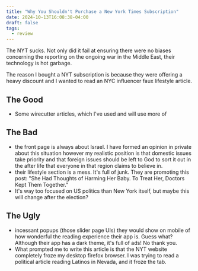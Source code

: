 ```yaml
---
title: "Why You Shouldn't Purchase a New York Times Subscription"
date: 2024-10-13T16:08:38-04:00
draft: false
tags:
  - review
---
```


The NYT sucks. Not only did it fail at ensuring there were no biases concerning the reporting on the ongoing war in the Middle East, their technology is hot garbage.

The reason I bought a NYT subscription is because they were offering a heavy discount and I wanted to read an NYC influencer faux lifestyle article.

## The Good

- Some wirecutter articles, which I've used and will use more of

## The Bad

- the front page is always about Israel. I have formed an opinion in private about this situation however my realistic position is that  domestic issues take priority and that foreign issues should be left to God to sort it out in the after life that everyone in that region claims to believe in.
- their lifestyle section is a mess. It's full of junk. They are promoting this post: "She Had Thoughts of Harming Her Baby. To Treat Her, Doctors Kept Them Together."
- It's way too focused on US politics than New York itself, but maybe this will change after the election?

## The Ugly

- incessant popups (those slider page UIs) they would show on mobile of how wonderful the reading experience their app is. Guess what? Although their app has a dark theme, it's full of ads! No thank you.
- What prompted me to write this article is that the NYT website completely froze my desktop firefox browser. I was trying to read a political article reading Latinos in Nevada, and it froze the tab.

